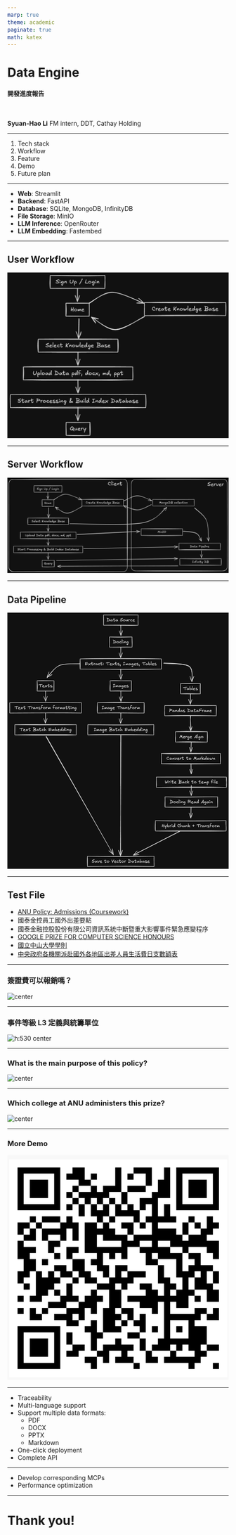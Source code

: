 ```yaml
---
marp: true
theme: academic
paginate: true
math: katex
---
```

<!-- _class: lead -->

# Data Engine
#### 開發進度報告

<br>

**Syuan-Hao Li**
FM intern, DDT, Cathay Holding

---

<!-- _header: Table of Contents -->
<!-- _class: lead -->

1. Tech stack
1. Workflow
1. Feature
1. Demo
1. Future plan

---

<!-- _header: Tech stack -->
<!-- _class: lead -->

- **Web**: Streamlit
- **Backend**: FastAPI
- **Database**: SQLite, MongoDB, InfinityDB
- **File Storage**: MinIO
- **LLM Inference**: OpenRouter
- **LLM Embedding**: Fastembed

---

<!-- _header: Workflow -->

## User Workflow

![w:620 center](./client_workflow.png)

---

<!-- _header: Workflow -->

## Server Workflow

![w:1200 center](./server.png)

---

<!-- _header: Workflow -->

## Data Pipeline

![w:450 center](./pipeline.png)

---
<!-- _header: Demo -->

## Test File

- [ANU Policy: Admissions (Coursework)](https://policies.anu.edu.au/ppl/pdfdownload/1465)
- 國泰金控員工國外出差要點
- 國泰金融控股股份有限公司資訊系統中斷暨重大影響事件緊急應變程序
- [GOOGLE PRIZE FOR COMPUTER SCIENCE HONOURS](https://github.com/hibana2077/exp_eg/blob/main/test_file/en/google-prize-for-computer-science-honours-coa.pdf)
- [國立中山大學學則](https://github.com/hibana2077/exp_eg/blob/main/test_file/zh_tw/%E5%9C%8B%E7%AB%8B%E4%B8%AD%E5%B1%B1%E5%A4%A7%E5%AD%B8%E5%AD%B8%E5%89%87.pdf)
- [中央政府各機關派赴國外各地區出差人員生活費日支數額表](https://github.com/hibana2077/exp_eg/blob/main/test_file/zh_tw/%E4%B8%AD%E5%A4%AE%E6%94%BF%E5%BA%9C%E5%90%84%E6%A9%9F%E9%97%9C%E6%B4%BE%E8%B5%B4%E5%9C%8B%E5%A4%96%E5%90%84%E5%9C%B0%E5%8D%80%E5%87%BA%E5%B7%AE%E4%BA%BA%E5%93%A1%E7%94%9F%E6%B4%BB%E8%B2%BB%E6%97%A5%E6%94%AF%E6%95%B8%E9%A1%8D%E8%A1%A8.pdf)

---

<!-- _header: Demo - 國泰金控員工國外出差要點 -->

### 簽證費可以報銷嗎？

![center](https://hackmd.io/_uploads/ryNvruyyxe.png)

---

<!-- _header: Demo - 國泰金控員工國外出差要點 -->

### 事件等級 L3 定義與統籌單位

![h:530 center](https://hackmd.io/_uploads/S1zl7F1yll.png)

---

<!-- _header: Demo - ANU Policy: Admissions (Coursework) -->

### What is the main purpose of this policy?

![center](https://hackmd.io/_uploads/HJ9EstE1xl.png)

---

<!-- _header: Demo - GOOGLE PRIZE FOR COMPUTER SCIENCE HONOURS -->

### Which college at ANU administers this prize?

![center](https://hackmd.io/_uploads/HJNFn6V1lg.png)

---

<!-- _header: Demo-->

### More Demo

![h:520 center](./demo_qrcode.png)

---

<!-- _header: Feature -->

- Traceability
- Multi-language support
- Support multiple data formats:
    - PDF
    - DOCX
    - PPTX
    - Markdown
- One-click deployment
- Complete API

---

<!-- _header: Future Plan -->
<!-- _class: lead -->

- Develop corresponding MCPs
- Performance optimization

---

<!-- _class: lead -->

# Thank you!